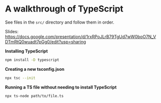 # A walkthrough of TypeScript

See files in the `src/` directory and follow them in order.

Slides: https://docs.google.com/presentation/d/1rxRPoJLrB79TgUd7wW0boO7N_VDTmRtQ0wuadt7pGg0/edit?usp=sharing

**Installing TypeScript**

```sh
npm install -D typescript
```

**Creating a new tsconfig.json**

```sh
npx tsc --init
```

**Running a TS file without needing to install TypeScript**

```sh
npx ts-node path/to/file.ts
```
